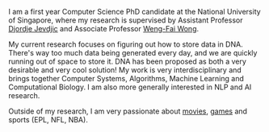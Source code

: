 I am a first year Computer Science PhD candidate at the National University of Singapore, where my research is supervised by Assistant Professor [Djordje Jevdjic](https://www.comp.nus.edu.sg/~jevdjic) and Associate Professor [Weng-Fai Wong](https://www.comp.nus.edu.sg/~wongwf/).

My current research focuses on figuring out how to store data in DNA. There's way too much data being generated every day, and we are quickly running out of space to store it. DNA has been proposed as both a very desirable and very cool solution! My work is very interdisciplinary and brings together Computer Systems, Algorithms, Machine Learning and Computational Biology. I am also more generally interested in NLP and AI research.

Outside of my research, I am very passionate about [movies](https://letterboxd.com/prongs17/), [games](https://steamcommunity.com/id/prongs17/) and sports (EPL, NFL, NBA).